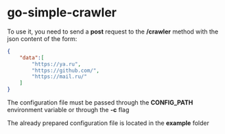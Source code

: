 # go-simple-crawler

To use it, you need to send a **post** request to the **/crawler** method with the json content of the form:
```json
{
    "data":[
        "https://ya.ru",
        "https://github.com/",
        "https://mail.ru/"
    ]
}
```

The configuration file must be passed through the **CONFIG_PATH** environment variable or through the **-c** flag

The already prepared configuration file is located in the **example** folder

